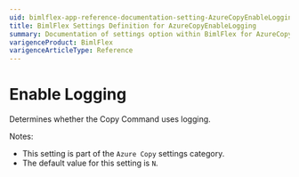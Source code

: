 ```yaml
---
uid: bimlflex-app-reference-documentation-setting-AzureCopyEnableLogging
title: BimlFlex Settings Definition for AzureCopyEnableLogging
summary: Documentation of settings option within BimlFlex for AzureCopyEnableLogging
varigenceProduct: BimlFlex
varigenceArticleType: Reference
---
```


# Enable Logging

Determines whether the Copy Command uses logging.

Notes:

* This setting is part of the `Azure Copy` settings category.
* The default value for this setting is `N`.
